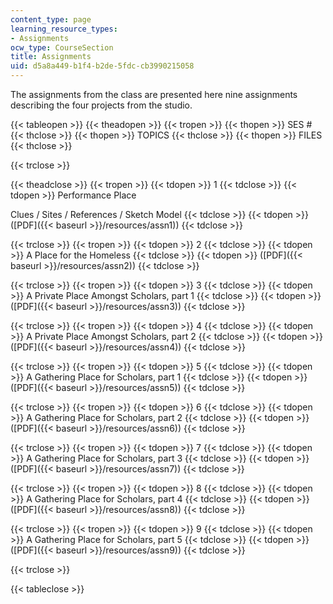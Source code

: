 ```yaml
---
content_type: page
learning_resource_types:
- Assignments
ocw_type: CourseSection
title: Assignments
uid: d5a8a449-b1f4-b2de-5fdc-cb3990215058
---
```


The assignments from the class are presented here nine assignments describing the four projects from the studio.

{{< tableopen >}}
{{< theadopen >}}
{{< tropen >}}
{{< thopen >}}
SES #
{{< thclose >}}
{{< thopen >}}
TOPICS
{{< thclose >}}
{{< thopen >}}
FILES
{{< thclose >}}

{{< trclose >}}

{{< theadclose >}}
{{< tropen >}}
{{< tdopen >}}
1
{{< tdclose >}}
{{< tdopen >}}
Performance Place  
  
Clues / Sites / References / Sketch Model
{{< tdclose >}}
{{< tdopen >}}
([PDF]({{< baseurl >}}/resources/assn1))
{{< tdclose >}}

{{< trclose >}}
{{< tropen >}}
{{< tdopen >}}
2
{{< tdclose >}}
{{< tdopen >}}
A Place for the Homeless
{{< tdclose >}}
{{< tdopen >}}
([PDF]({{< baseurl >}}/resources/assn2))
{{< tdclose >}}

{{< trclose >}}
{{< tropen >}}
{{< tdopen >}}
3
{{< tdclose >}}
{{< tdopen >}}
A Private Place Amongst Scholars, part 1
{{< tdclose >}}
{{< tdopen >}}
([PDF]({{< baseurl >}}/resources/assn3))
{{< tdclose >}}

{{< trclose >}}
{{< tropen >}}
{{< tdopen >}}
4
{{< tdclose >}}
{{< tdopen >}}
A Private Place Amongst Scholars, part 2
{{< tdclose >}}
{{< tdopen >}}
([PDF]({{< baseurl >}}/resources/assn4))
{{< tdclose >}}

{{< trclose >}}
{{< tropen >}}
{{< tdopen >}}
5
{{< tdclose >}}
{{< tdopen >}}
A Gathering Place for Scholars, part 1
{{< tdclose >}}
{{< tdopen >}}
([PDF]({{< baseurl >}}/resources/assn5))
{{< tdclose >}}

{{< trclose >}}
{{< tropen >}}
{{< tdopen >}}
6
{{< tdclose >}}
{{< tdopen >}}
A Gathering Place for Scholars, part 2
{{< tdclose >}}
{{< tdopen >}}
([PDF]({{< baseurl >}}/resources/assn6))
{{< tdclose >}}

{{< trclose >}}
{{< tropen >}}
{{< tdopen >}}
7
{{< tdclose >}}
{{< tdopen >}}
A Gathering Place for Scholars, part 3
{{< tdclose >}}
{{< tdopen >}}
([PDF]({{< baseurl >}}/resources/assn7))
{{< tdclose >}}

{{< trclose >}}
{{< tropen >}}
{{< tdopen >}}
8
{{< tdclose >}}
{{< tdopen >}}
A Gathering Place for Scholars, part 4
{{< tdclose >}}
{{< tdopen >}}
([PDF]({{< baseurl >}}/resources/assn8))
{{< tdclose >}}

{{< trclose >}}
{{< tropen >}}
{{< tdopen >}}
9
{{< tdclose >}}
{{< tdopen >}}
A Gathering Place for Scholars, part 5
{{< tdclose >}}
{{< tdopen >}}
([PDF]({{< baseurl >}}/resources/assn9))
{{< tdclose >}}

{{< trclose >}}

{{< tableclose >}}